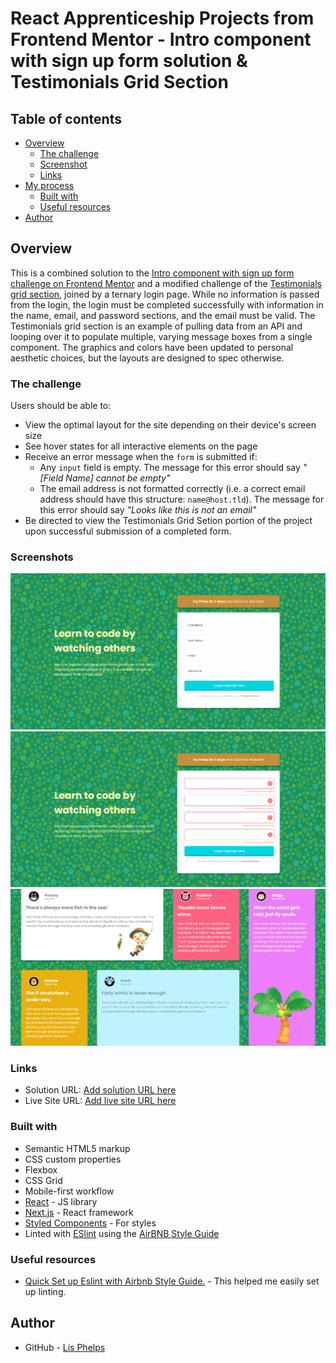 # React Apprenticeship Projects from Frontend Mentor - Intro component with sign up form solution & Testimonials Grid Section

## Table of contents

- [Overview](#overview)
  - [The challenge](#the-challenge)
  - [Screenshot](#screenshot)
  - [Links](#links)
- [My process](#my-process)
  - [Built with](#built-with)
  - [Useful resources](#useful-resources)
- [Author](#author)

## Overview

This is a combined solution to the [Intro component with sign up form challenge on Frontend Mentor](https://www.frontendmentor.io/challenges/intro-component-with-signup-form-5cf91bd49edda32581d28fd1) and a modified challenge of the [Testimonials grid section](https://www.frontendmentor.io/challenges/testimonials-grid-section-Nnw6J7Un7), joined by a ternary login page. While no information is passed from the login, the login must be completed successfully with information in the name, email, and password sections, and the email must be valid. The Testimonials grid section is an example of pulling data from an API and looping over it to populate multiple, varying message boxes from a single component. The graphics and colors have been updated to personal aesthetic choices, but the layouts are designed to spec otherwise.

### The challenge

Users should be able to:

- View the optimal layout for the site depending on their device's screen size
- See hover states for all interactive elements on the page
- Receive an error message when the `form` is submitted if:
  - Any `input` field is empty. The message for this error should say *"[Field Name] cannot be empty"*
  - The email address is not formatted correctly (i.e. a correct email address should have this structure: `name@host.tld`). The message for this error should say *"Looks like this is not an email"*
- Be directed to view the Testimonials Grid Setion portion of the project upon successful submission of a completed form.

### Screenshots

![Login Page](/screenshot1.png)
![Login Page With Errors](/screenshot2.png)
![Testimonials Grid Section](/screenshot3.png)

### Links

- Solution URL: [Add solution URL here](https://github.com/lisphelps/React-Apprenticeship-Projects)
- Live Site URL: [Add live site URL here](https://lisphelps.github.io/React-Apprenticeship-Projects/)

### Built with

- Semantic HTML5 markup
- CSS custom properties
- Flexbox
- CSS Grid
- Mobile-first workflow
- [React](https://reactjs.org/) - JS library
- [Next.js](https://nextjs.org/) - React framework
- [Styled Components](https://styled-components.com/) - For styles
- Linted with [ESlint](https://eslint.org/) using the [AirBNB Style Guide](https://airbnb.io/javascript/react/)

### Useful resources

- [Quick Set up Eslint with Airbnb Style Guide.](https://medium.com/@Tunmise/set-up-eslint-with-airbnb-style-guide-in-5-minutes-d7b4cc5707f8) - This helped me easily set up linting.

## Author

- GitHub - [Lis Phelps](https://github.com/lisphelps)
